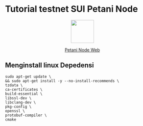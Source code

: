 # Tutorial testnet SUI Petani Node

<p align="center">
  <img height="75" width="75" src="https://d1fdloi71mui9q.cloudfront.net/fh2P8CPLQDSDUd0LS2E8_45Mg5E2qiHd8K7yN">
</p>

<p style="font-size:14px" align="center">
<a href="https://linktr.ee/petaninode" target="_blank">Petani Node Web</a>
</p>

## Menginstall linux Depedensi
```
sudo apt-get update \
&& sudo apt-get install -y --no-install-recommends \
tzdata \
ca-certificates \
build-essential \
libssl-dev \
libclang-dev \
pkg-config \
openssl \
protobuf-compiler \
cmake
```
